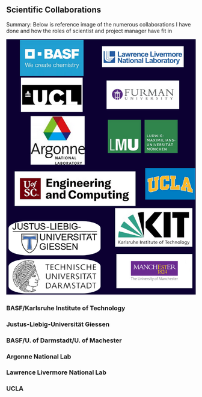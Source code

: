 ## Scientific Collaborations

Summary: Below is reference image of the numerous collaborations I have done and how the roles of scientist and project manager have fit in

![Alt text](https://github.com/w-van-den-Bergh/image-repository/blob/main/org-logos/master_img.png)

### BASF/Karlsruhe Institute of Technology

### Justus-Liebig-Universität Giessen

### BASF/U. of Darmstadt/U. of Machester

### Argonne National Lab

### Lawrence Livermore National Lab

### UCLA
